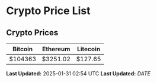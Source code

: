 # Crypto Price List

## Crypto Prices
| Bitcoin | Ethereum | Litecoin |
| ------- | -------- | -------- |
| $104363 | $3251.02 | $127.65 |
**Last Updated:** 2025-01-31 02:54 UTC
**Last Updated:** $DATE$

